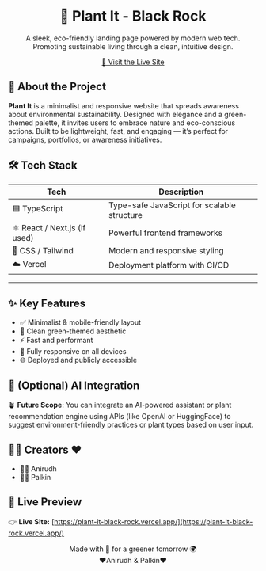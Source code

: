 <h1 align="center">🌱 Plant It - Black Rock</h1>
<p align="center">A sleek, eco-friendly landing page powered by modern web tech. Promoting sustainable living through a clean, intuitive design.</p>
<p align="center"><a href="https://plant-it-black-rock.vercel.app/" target="_blank">🔗 Visit the Live Site</a></p>

## 📖 About the Project
**Plant It** is a minimalist and responsive website that spreads awareness about environmental sustainability. Designed with elegance and a green-themed palette, it invites users to embrace nature and eco-conscious actions. Built to be lightweight, fast, and engaging — it’s perfect for campaigns, portfolios, or awareness initiatives.


## 🛠 Tech Stack

| Tech          | Description                                 |
|---------------|---------------------------------------------|
| 🟦 TypeScript  | Type-safe JavaScript for scalable structure |
| ⚛️ React / Next.js (if used) | Powerful frontend frameworks      |
| 🎨 CSS / Tailwind | Modern and responsive styling             |
| ☁️ Vercel      | Deployment platform with CI/CD              |

---


## ✨ Key Features
- ✅ Minimalist & mobile-friendly layout  
- 🌿 Clean green-themed aesthetic  
- ⚡ Fast and performant  
- 📱 Fully responsive on all devices  
- 🌐 Deployed and publicly accessible

## 🧠 (Optional) AI Integration
🪴 **Future Scope**: You can integrate an AI-powered assistant or plant recommendation engine using APIs (like OpenAI or HuggingFace) to suggest environment-friendly practices or plant types based on user input.

## 👨‍💻 Creators ❤️
- 🧑‍💻 Anirudh  
- 👩‍💻 Palkin

## 🚀 Live Preview
👉 **Live Site:** [https://plant-it-black-rock.vercel.app/](https://plant-it-black-rock.vercel.app/)

<!-- Optional Screenshot -->
<!-- ![Website Preview](./preview.png) -->

<p align="center">Made with 💚 for a greener tomorrow 🌍<br/>❤️Anirudh & Palkin❤️</p>
